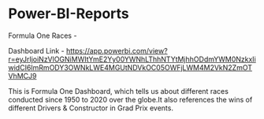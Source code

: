 # Power-BI-Reports
Formula One Races -

Dashboard Link - https://app.powerbi.com/view?r=eyJrIjoiNzVlOGNiMWItYmE2Yy00YWNhLThhNTYtMjhhODdmYWM0NzkxIiwidCI6ImRmODY3OWNkLWE4MGUtNDVkOC05OWFjLWM4M2VkN2ZmOTVhMCJ9

This is Formula One Dashboard, which tells us about different races conducted since 1950 to 2020 over the globe.It also references the wins of different Drivers & Constructor in Grad Prix events.

